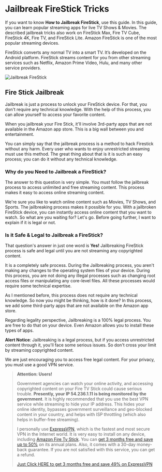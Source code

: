 # Jailbreak FireStick Tricks

If you want to know **How to Jailbreak FireStick**, use this guide. In this guide, you can learn popular streaming apps for live TV Shows & Movies. The described jailbreak tricks also work on FireStick Max, Fire TV Cube, FireStick 4K, Fire TV, and FireStick Lite. Amazon FireStick is one of the most popular streaming devices.

FireStick converts any normal TV into a smart TV. It’s developed on the Android platform. FireStick streams content for you from other streaming services such as Netflix, Amazon Prime Video, Hulu, and many other service providers.

![Jailbreak FireStick](https://kodifiresticktricks.com/wp-content/uploads/2021/11/jailbreak-firestick.jpg)

## Fire Stick Jailbreak

Jailbreak is just a process to unlock your FireStick device. For that, you don't require any technical knowledge. With the help of this process, you can allow yourself to access your favorite content.

When you jailbreak your Fire Stick, it'll involve 3rd-party apps that are not available in the Amazon app store. This is a big wall between you and entertainment.

You can simply say that the jailbreak process is a method to hack Firestick without any harm. Every user who wants to enjoy unrestricted streaming must use this method. The great thing about that is it is such an easy process; you can do it without any technical knowledge.

### Why do you Need to Jailbreak a FireStick?

The answer to this question is very simple. You must follow the jailbreak process to access unlimited and free streaming content. This process makes it easy to access online streaming content.

We're sure you like to watch online content such as Movies, TV Shows, and Sports. The jailbreaking process makes it possible for you. With a jailbroken FireStick device, you can instantly access online content that you want to watch. So what are you waiting for? Let's go. Before going further, I want to explain if it is legal or not.

### Is it Safe & Legal to Jailbreak a FireStick?

That question's answer in just one word is **Yes!** Jailbreaking FireStick process is safe and legal until you are not streaming any copyrighted content.

It is a completely safe process. During the Jailbreaking process, you aren't making any changes to the operating system files of your device. During this process, you are not doing any illegal processes such as changing root access files or manipulating any core-level files. All these processes would require some technical expertise.

As I mentioned before, this process does not require any technical knowledge. So now you might be thinking, how is it done? In this process, we add some third-party apps that are not available on the Amazon app store.

Regarding legality perspective, Jailbreaking is a 100% legal process. You are free to do that on your device. Even Amazon allows you to install these types of apps.

**Alert Notice**: Jailbreaking is a legal process, but if you access unrestricted content through it, you'll face some serious issues. So don't cross your limit by streaming copyrighted content.

We are just encouraging you to access free legal content. For your privacy, you must use a good VPN service.

> **Attention: Users!**
>
> Government agencies can watch your online activity, and accessing copyrighted content on your Fire TV Stick could cause serious trouble. **Presently, your IP 54.236.1.11 is being monitored by the government**. It is highly recommended that you use the best VPN service while streaming to hide your IP address. This hides your online identity, bypasses government surveillance and geo-blocked content in your country, and helps with ISP throttling (which also helps in buffer-free streaming).
>
> I personally use [ExpressVPN](https://kodifiresticktricks.com/recommends/expressvpn-kodi), which is the fastest and most secure VPN in the Internet world. It is very easy to install on any device, including [Amazon Fire Tv Stick](https://kodifiresticktricks.com/recommends/expressvpn-firestick-vpn). You can [get 3 months free and save up to 50%](https://kodifiresticktricks.com/recommends/expressvpn-kodi) on its annual plans. Also, it comes with a 30-day money-back guarantee. If you are not satisfied with this service, you can get a refund.
>
> [Just Click HERE to get 3 months free and save 49% on ExpressVPN](https://kodifiresticktricks.com/recommends/expressvpn-kodi2)
